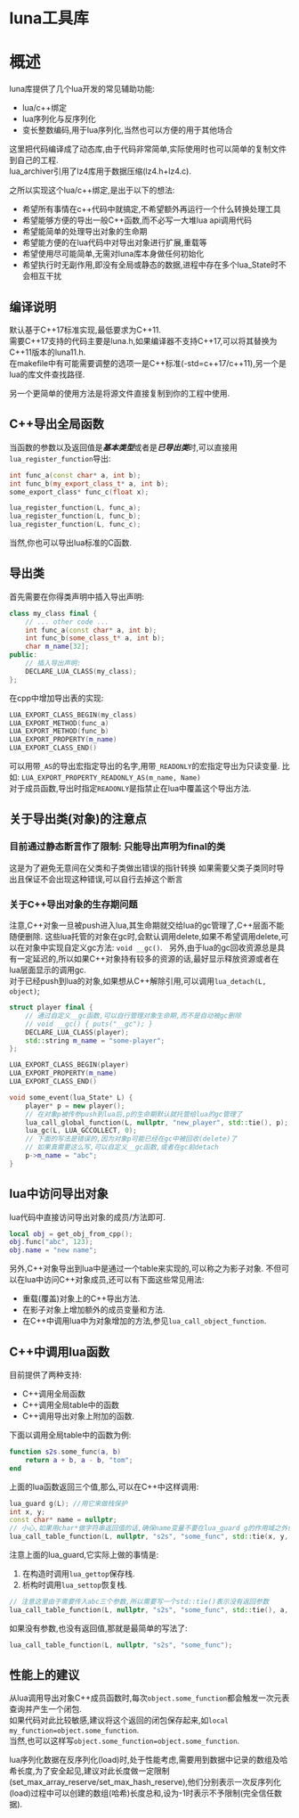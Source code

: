 # luna工具库

# 概述

luna库提供了几个lua开发的常见辅助功能:
- lua/c++绑定
- lua序列化与反序列化
- 变长整数编码,用于lua序列化,当然也可以方便的用于其他场合

这里把代码编译成了动态库,由于代码非常简单,实际使用时也可以简单的复制文件到自己的工程.  
lua\_archiver引用了lz4库用于数据压缩(lz4.h+lz4.c).

之所以实现这个lua/c\+\+绑定,是出于以下的想法:
- 希望所有事情在c\+\+代码中就搞定,不希望额外再运行一个什么转换处理工具
- 希望能够方便的导出一般C\+\+函数,而不必写一大堆lua api调用代码
- 希望能简单的处理导出对象的生命期
- 希望能方便的在lua代码中对导出对象进行扩展,重载等
- 希望使用尽可能简单,无需对luna库本身做任何初始化
- 希望执行时无副作用,即没有全局或静态的数据,进程中存在多个lua\_State时不会相互干扰

## 编译说明

默认基于C\+\+17标准实现,最低要求为C\+\+11.  
需要C\+\+17支持的代码主要是luna.h,如果编译器不支持C\+\+17,可以将其替换为C\+\+11版本的luna11.h.  
在makefile中有可能需要调整的选项一是C\+\+标准(-std=c++17/c++11),另一个是lua的库文件查找路径.   

另一个更简单的使用方法是将源文件直接复制到你的工程中使用.   

## C\+\+导出全局函数

当函数的参数以及返回值是***基本类型***或者是***已导出类***时,可以直接用`lua_register_function`导出:

``` cpp
int func_a(const char* a, int b);
int func_b(my_export_class_t* a, int b);
some_export_class* func_c(float x);

lua_register_function(L, func_a);
lua_register_function(L, func_b);
lua_register_function(L, func_c);
```

当然,你也可以导出lua标准的C函数.

## 导出类

首先需要在你得类声明中插入导出声明:

```cpp
class my_class final {
    // ... other code ...
    int func_a(const char* a, int b);
    int func_b(some_class_t* a, int b);
    char m_name[32];
public:
    // 插入导出声明:
    DECLARE_LUA_CLASS(my_class);
};
```

在cpp中增加导出表的实现:

``` c++
LUA_EXPORT_CLASS_BEGIN(my_class)
LUA_EXPORT_METHOD(func_a)
LUA_EXPORT_METHOD(func_b)
LUA_EXPORT_PROPERTY(m_name)
LUA_EXPORT_CLASS_END()
```

可以用带`_AS`的导出宏指定导出的名字,用带`_READONLY`的宏指定导出为只读变量.
比如: `LUA_EXPORT_PROPERTY_READONLY_AS(m_name, Name)`  
对于成员函数,导出时指定`READONLY`是指禁止在lua中覆盖这个导出方法.  


## 关于导出类(对象)的注意点

### 目前通过静态断言作了限制: 只能导出声明为final的类

这是为了避免无意间在父类和子类做出错误的指针转换
如果需要父类子类同时导出且保证不会出现这种错误,可以自行去掉这个断言

### 关于C++导出对象的生存期问题

注意,C++对象一旦被push进入lua,其生命期就交给lua的gc管理了,C++层面不能随便删除.
这些lua托管的对象在gc时,会默认调用delete,如果不希望调用delete,可以在对象中实现自定义gc方法: `void __gc()`.  
另外,由于lua的gc回收资源总是具有一定延迟的,所以如果C++对象持有较多的资源的话,最好显示释放资源或者在lua层面显示的调用gc.   
对于已经push到lua的对象,如果想从C++解除引用,可以调用`lua_detach(L, object)`;   

``` c++
struct player final {
    // 通过自定义__gc函数,可以自行管理对象生命期,而不是自动被gc删除
    // void __gc() { puts("__gc"); }
    DECLARE_LUA_CLASS(player);
    std::string m_name = "some-player";
};

LUA_EXPORT_CLASS_BEGIN(player)
LUA_EXPORT_PROPERTY(m_name)
LUA_EXPORT_CLASS_END()

void some_event(lua_State* L) {
    player* p = new player();
    // 在对象p被传参push到lua后,p的生命期默认就托管给lua的gc管理了
    lua_call_global_function(L, nullptr, "new_player", std::tie(), p);
    lua_gc(L, LUA_GCCOLLECT, 0);
    // 下面的写法是错误的,因为对象p可能已经在gc中被回收(delete)了
    // 如果真需要这么写,可以自定义__gc函数,或者在gc前detach
    p->m_name = "abc";
}
```

## lua中访问导出对象

lua代码中直接访问导出对象的成员/方法即可.

``` lua
local obj = get_obj_from_cpp();
obj.func("abc", 123);
obj.name = "new name";
```

另外,C\+\+对象导出到lua中是通过一个table来实现的,可以称之为影子对象.
不但可以在lua中访问C\+\+对象成员,还可以有下面这些常见用法:

- 重载(覆盖)对象上的C\+\+导出方法.
- 在影子对象上增加额外的成员变量和方法.
- 在C\+\+中调用lua中为对象增加的方法,参见`lua_call_object_function`.

## C\+\+中调用lua函数

目前提供了两种支持:

- C++调用全局函数
- C++调用全局table中的函数
- C++调用导出对象上附加的函数.

下面以调用全局table中的函数为例:

``` lua
function s2s.some_func(a, b)
    return a + b, a - b, "tom";
end
```

上面的lua函数返回三个值,那么,可以在C++中这样调用:

```cpp
lua_guard g(L); //用它来做栈保护
int x, y;
const char* name = nullptr; 
// 小心,如果用char*做字符串返回值的话,确保name变量不要在lua_guard g的作用域之外使用
lua_call_table_function(L, nullptr, "s2s", "some_func", std::tie(x, y, name), 11, 2);
```

注意上面的lua\_guard,它实际上做的事情是:

1. 在构造时调用`lua_gettop`保存栈.
2. 析构时调用`lua_settop`恢复栈.

```cpp
// 注意这里由于需要传入abc三个参数,所以需要写一个std::tie()表示没有返回参数
lua_call_table_function(L, nullptr, "s2s", "some_func", std::tie(), a, b, c);
```
如果没有参数,也没有返回值,那就是最简单的写法了:

```cpp
lua_call_table_function(L, nullptr, "s2s", "some_func");
```

## 性能上的建议

从lua调用导出对象C\+\+成员函数时,每次`object.some_function`都会触发一次元表查询并产生一个闭包.  
如果代码对此比较敏感,建议将这个返回的闭包保存起来,如`local my_function=object.some_function`.  
当然,也可以这样写`object.some_function=object.some_function`.  
   
lua序列化数据在反序列化(load)时,处于性能考虑,需要用到数据中记录的数组及哈希长度,为了安全起见,建议对此长度做一定限制(set_max_array_reserve/set_max_hash_reserve),他们分别表示一次反序列化(load)过程中可以创建的数组(哈希)长度总和,设为-1时表示不予限制(完全信任数据).












